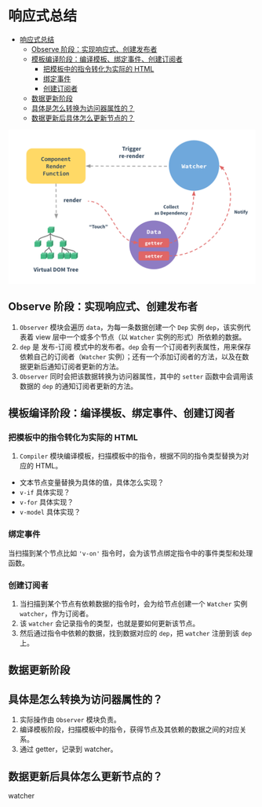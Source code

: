 # 响应式总结


<!-- TOC -->

- [响应式总结](#响应式总结)
    - [Observe 阶段：实现响应式、创建发布者](#observe-阶段实现响应式创建发布者)
    - [模板编译阶段：编译模板、绑定事件、创建订阅者](#模板编译阶段编译模板绑定事件创建订阅者)
        - [把模板中的指令转化为实际的 HTML](#把模板中的指令转化为实际的-html)
        - [绑定事件](#绑定事件)
        - [创建订阅者](#创建订阅者)
    - [数据更新阶段](#数据更新阶段)
    - [具体是怎么转换为访问器属性的？](#具体是怎么转换为访问器属性的)
    - [数据更新后具体怎么更新节点的？](#数据更新后具体怎么更新节点的)

<!-- /TOC -->


<img src="../../images/ReactivitySystem.png" width="600" style="display: block; margin: 5px 0 10px;" />


## Observe 阶段：实现响应式、创建发布者
1. `Observer` 模块会遍历 `data`，为每一条数据创建一个 `Dep` 实例 `dep`，该实例代表着 view 层中一个或多个节点（以 `Watcher` 实例的形式）所依赖的数据。
2. `dep` 是 发布-订阅 模式中的发布者。`dep` 会有一个订阅者列表属性，用来保存依赖自己的订阅者（`Watcher` 实例）；还有一个添加订阅者的方法，以及在数据更新后通知订阅者更新的方法。
3. `Observer` 同时会把该数据转换为访问器属性，其中的 `setter` 函数中会调用该数据的 `dep` 的通知订阅者更新的方法。


## 模板编译阶段：编译模板、绑定事件、创建订阅者
### 把模板中的指令转化为实际的 HTML
1. `Compiler` 模块编译模板，扫描模板中的指令，根据不同的指令类型替换为对应的 HTML。

* 文本节点变量替换为具体的值，具体怎么实现？
* `v-if` 具体实现？
* `v-for` 具体实现？
* `v-model` 具体实现？

### 绑定事件
当扫描到某个节点比如 `'v-on'` 指令时，会为该节点绑定指令中的事件类型和处理函数。

### 创建订阅者
1. 当扫描到某个节点有依赖数据的指令时，会为给节点创建一个 `Watcher` 实例 `watcher`，作为订阅者。
2. 该 `watcher` 会记录指令的类型，也就是要如何更新该节点。
3. 然后通过指令中依赖的数据，找到数据对应的 `dep`，把 `watcher` 注册到该 `dep` 上。


## 数据更新阶段




## 具体是怎么转换为访问器属性的？
1. 实际操作由 `Observer` 模块负责。
2. 编译模板阶段，扫描模板中的指令，获得节点及其依赖的数据之间的对应关系。
2. 通过 getter，记录到 watcher。


## 数据更新后具体怎么更新节点的？
watcher